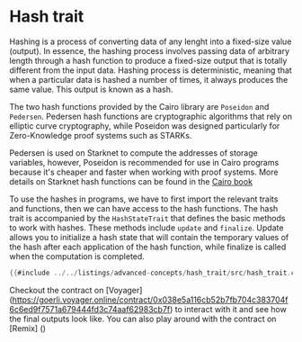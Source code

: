# Hash trait

Hashing is a process of converting data of any lenght into a fixed-size value (output). In essence, the hashing process involves passing data of arbitrary length through a hash function to produce a fixed-size output that is totally different from the input data.
Hashing process is deterministic, meaning that when a particular data is hashed a number of times, it always produces the same value. This output is known as a hash.

The two hash functions provided by the Cairo library are `Poseidon` and `Pedersen`.
Pedersen hash functions are cryptographic algorithms that rely on elliptic curve cryptography, while Poseidon was designed particularly for Zero-Knowledge proof systems such as STARKs. 

Pedersen is used on Starknet to compute the addresses of storage variables, however, Poseidon is recommended for use in Cairo programs because it's cheaper and faster when working with proof systems. More details on Starknet hash functions can be found in the [Cairo book](https://book.cairo-lang.org/ch11-03-hash.html)


To use the hashes in programs, we have to first import the relevant traits and functions, then we can have access to the hash functions. The hash trait is accompanied by the `HashStateTrait` that defines the basic methods to work with hashes. These methods include `update` and `finalize`. 
Update allows you to initialize a hash state that will contain the temporary values of the hash after each application of the hash function, while finalize is called when the computation is completed.

```rust
{{#include ../../listings/advanced-concepts/hash_trait/src/hash_trait.cairo}}
```
Checkout the contract on [Voyager] (https://goerli.voyager.online/contract/0x038e5a116cb52b7fb704c383704f6c6ed9f7571a679444fd3c74aaf62983cb7f) to interact with it and see how the final outputs look like. You can also play around with the contract on [Remix] ()
